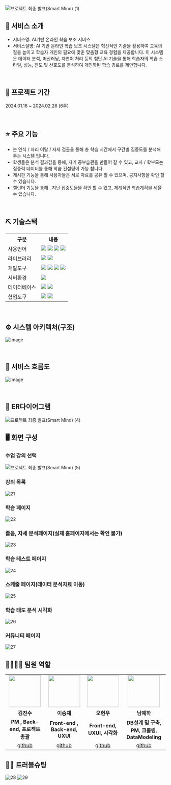 ![프로젝트 최종 발표(Smart Mind) (1)](https://github.com/2024-SMHRD-IS-CLOUD-2/smart_mind/assets/158141455/0c21b4a0-9242-47fe-ab39-c91448ba2e2e)


## 👀 서비스 소개
* 서비스명:  AI기반 온라인 학습 보조 서비스
* 서비스설명: AI 기반 온라인 학습 보조 시스템은 혁신적인 기술을 활용하여 교육의 질을 높이고 학습자 개인의 필요에 맞춘 맞춤형 교육 경험을 제공합니다. 이 시스템은 데이터 분석, 머신러닝, 자연어 처리 등의 첨단 AI 기술을 통해 학습자의 학습 스타일, 성능, 진도 및 선호도를 분석하여 개인화된 학습 경로를 제안합니다.
<br>

## 📅 프로젝트 기간
2024.01.16 ~ 2024.02.26 (6주)
<br><br><br>

## ⭐ 주요 기능
* 눈 인식 / 자리 이탈 / 자세 검출을 통해 총 학습 시간에서 구간별 집중도를 분석해 주는 시스템 입니다.
* 학생들은 분석 결과값을 통해, 자기 공부습관을 만들어 갈 수 있고, 교사 / 학부모는 집중력 데이터를 통해 학습 컨설팅이 가능 합니다. 
* 게시판 기능을 통해 사용자들은 서로 자료를 공유 할 수 있으며, 공지사항을 확인 할 수 있습니다.
* 캘린더 기능을 통해 , 지난 집중도들을 확인 할 수 있고, 체계적인 학습계획을 세울 수 있습니다. 
<br>

## ⛏ 기술스택
<table>
    <tr>
        <th>구분</th>
        <th>내용</th>
    </tr>
    <tr>
        <td>사용언어</td>
        <td>
            <img src="https://img.shields.io/badge/Java-007396?style=for-the-badge&logo=java&logoColor=white"/>
            <img src="https://img.shields.io/badge/HTML5-E34F26?style=for-the-badge&logo=HTML5&logoColor=white"/>
            <img src="https://img.shields.io/badge/CSS3-1572B6?style=for-the-badge&logo=CSS3&logoColor=white"/>
            <img src="https://img.shields.io/badge/JavaScript-F7DF1E?style=for-thebadge&logo=JavaScript&logoColor=white"/>
        </td>
    </tr>
    <tr>
        <td>라이브러리</td>
        <td>
            <img src="https://img.shields.io/badge/BootStrap-7952B3?style=for-the-badge&logo=BootStrap&logoColor=white"/>
            <img src="https://img.shields.io/badge/KakaoMap-FFCD00?style=for-the-badge&logo=Kakao&logoColor=white"/>
        </td>
    </tr>
    <tr>
        <td>개발도구</td>
        <td>
            <img src="https://img.shields.io/badge/Eclipse-2C2255?style=for-the-badge&logo=Eclipse&logoColor=white"/>
            <img src="https://img.shields.io/badge/RaskpberryPi-A22846?style=for-the-badge&logo=RaskpberryPi&logoColor=white"/>
            <img src="https://img.shields.io/badge/Arduino-00979D?style=for-the-badge&logo=Arduino&logoColor=white"/>
            <img src="https://img.shields.io/badge/VSCode-007ACC?style=for-the-badge&logo=VisualStudioCode&logoColor=white"/>
        </td>
    </tr>
    <tr>
        <td>서버환경</td>
        <td>
            <img src="https://img.shields.io/badge/Apache Tomcat-D22128?style=for-the-badge&logo=Apache Tomcat&logoColor=white"/>
        </td>
    </tr>
    <tr>
        <td>데이터베이스</td>
        <td>
            <img src="https://img.shields.io/badge/Firebase-FFCA28?style=for-the-badge&logo=Firebase&logoColor=white"/>
            <img src="https://img.shields.io/badge/Oracle 11g-F80000?style=for-the-badge&logo=Oracle&logoColor=white"/>
        </td>
    </tr>
    <tr>
        <td>협업도구</td>
        <td>
            <img src="https://img.shields.io/badge/Git-F05032?style=for-the-badge&logo=Git&logoColor=white"/>
            <img src="https://img.shields.io/badge/GitHub-181717?style=for-the-badge&logo=GitHub&logoColor=white"/>
        </td>
    </tr>
</table>


<br>

## ⚙ 시스템 아키텍처(구조)
![image](https://github.com/2024-SMHRD-IS-CLOUD-2/smart_mind/assets/153692372/54b5b32a-58c4-4725-a2d4-343050a1ade5)
   
<br>

## 📌 서비스 흐름도
![image](https://github.com/2024-SMHRD-IS-CLOUD-2/smart_mind/assets/153692372/6645a148-8e71-4b72-9d5f-5c3c80559ccf)

<br>

## 📌 ER다이어그램
![프로젝트 최종 발표(Smart Mind) (4)](https://github.com/2024-SMHRD-IS-CLOUD-2/smart_mind/assets/158141455/2543f87d-ef50-47c0-bb90-fcb4766c6013)
<br>

## 🖥 화면 구성

### 수업 강의 선택
![프로젝트 최종 발표(Smart Mind) (5)](https://github.com/2024-SMHRD-IS-CLOUD-2/smart_mind/assets/158141455/26bdf35c-8508-452a-b062-d90d5c6f1a15)
<br>

### 강의 목록
![21](https://github.com/2024-SMHRD-IS-CLOUD-2/smart_mind/assets/158141455/2d18eb1d-abb7-4522-92bd-2a54139104fd)
<br>

### 학습 페이지
![22](https://github.com/2024-SMHRD-IS-CLOUD-2/smart_mind/assets/158141455/f374feec-ae1a-4d0a-8b9d-f2ebbbf665c7)
<br>

### 졸음, 자세 분석페이지(실제 홈페이지에서는 확인 불가)
![23](https://github.com/2024-SMHRD-IS-CLOUD-2/smart_mind/assets/158141455/bbad6eef-62ee-4e4a-92fb-daf3f5f72608)
<br>

### 학습 테스트 페이지
![24](https://github.com/2024-SMHRD-IS-CLOUD-2/smart_mind/assets/158141455/f47e7d7a-1aae-4a3b-8de0-d708061fcf77)
<br>

### 스케줄 페이지(데이터 분석자료 이동)
![25](https://github.com/2024-SMHRD-IS-CLOUD-2/smart_mind/assets/158141455/14c8a2e5-00a2-4f45-8de0-063d7c642ebc)
<br>

### 학습 태도 분석 시각화
![26](https://github.com/2024-SMHRD-IS-CLOUD-2/smart_mind/assets/158141455/b494755a-ba7e-43f2-b877-ef6b6180d53c)
<br>

### 커뮤니티 페이지
![27](https://github.com/2024-SMHRD-IS-CLOUD-2/smart_mind/assets/158141455/ca72a4b7-6f47-4dde-ae5b-24b3a31e651d)
<br>

## 👨‍👩‍👦‍👦 팀원 역할
<table>
  <tr>
    <td align="center"><img src="https://item.kakaocdn.net/do/fd49574de6581aa2a91d82ff6adb6c0115b3f4e3c2033bfd702a321ec6eda72c" width="100" height="100"/></td>
    <td align="center"><img src="https://mb.ntdtv.kr/assets/uploads/2019/01/Screen-Shot-2019-01-08-at-4.31.55-PM-e1546932545978.png" width="100" height="100"/></td>
    <td align="center"><img src="https://mblogthumb-phinf.pstatic.net/20160127_177/krazymouse_1453865104404DjQIi_PNG/%C4%AB%C4%AB%BF%C0%C7%C1%B7%BB%C1%EE_%B6%F3%C0%CC%BE%F0.png?type=w2" width="100" height="100"/></td>
    <td align="center"><img src="https://pbs.twimg.com/media/B-n6uPYUUAAZSUx.png" width="100" height="100"/></td>
  </tr>
  <tr>
    <td align="center"><strong>김진수</strong></td>
    <td align="center"><strong>이승재</strong></td>
    <td align="center"><strong>오현우</strong></td>
    <td align="center"><strong>남예하</strong></td>
  </tr>
  <tr>
    <td align="center"><b>PM , Back-end, 프로젝트 총괄</b></td>
    <td align="center"><b>Front-end , Back-end, UXUI</b></td>
    <td align="center"><b>Front-end, UXUI, 시각화</b></td>
    <td align="center"><b>DB설계 및 구축, PM, 크롤링, DataModeling</b></td>
  </tr>
  <tr>
    <td align="center"><a href="https://github.com/자신의username작성해주세요" target='_blank'>github</a></td>
    <td align="center"><a href="https://github.com/자신의username작성해주세요" target='_blank'>github</a></td>
    <td align="center"><a href="https://github.com/자신의username작성해주세요" target='_blank'>github</a></td>
    <td align="center"><a href="https://github.com/자신의username작성해주세요" target='_blank'>github</a></td>
  </tr>
</table>

## 🤾‍♂️ 트러블슈팅
![28](https://github.com/2024-SMHRD-IS-CLOUD-2/smart_mind/assets/158141455/1f2f5af1-20fa-41ae-b987-0d0247e20406)
![29](https://github.com/2024-SMHRD-IS-CLOUD-2/smart_mind/assets/158141455/a669bfaa-dae3-4745-a338-c3781bf1b6f1)

